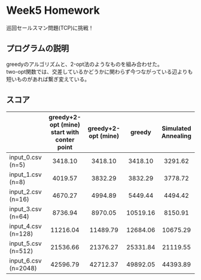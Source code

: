 # Week5 Homework
巡回セールスマン問題(TCP)に挑戦！

## プログラムの説明
greedyのアルゴリズムと、2-opt法のようなものを組み合わせた。<br>
two-opt関数では、交差しているかどうかに関わらず今つながっている辺よりも短いものがあれば繋ぎ変えている。

## スコア
|                     |greedy+2-opt (mine)<br>start with conter point| greedy+2-opt (mine) | greedy | Simulated Annealing | 
| ---------------     | :-------------------------------------------:| :-----------------: | :----: | :-----------------: | 
| input_0.csv (n=5)   |3418.10                                       |3418.10              |3418.10 |3291.62              | 
| input_1.csv (n=8)   |4019.57                                       |3832.29              |3832.29 |3778.72              | 
| input_2.csv (n=16)  |4670.27                                       |4994.89              |5449.44 |4494.42              | 
| input_3.csv (n=64)  |8736.94                                       |8970.05              |10519.16|8150.91              | 
| input_4.csv (n=128) |11216.04                                      |11489.79             |12684.06|10675.29             | 
| input_5.csv (n=512) |21536.66                                      | 21376.27            |25331.84|21119.55             | 
| input_6.csv (n=2048)|42596.79                                      | 42712.37            |49892.05|44393.89             | 
